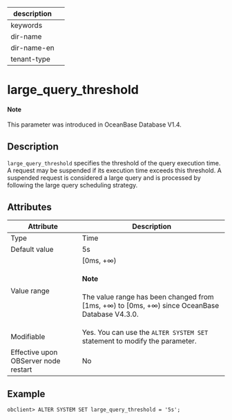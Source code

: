 | description ||
|---|---|
| keywords ||
| dir-name ||
| dir-name-en ||
| tenant-type ||

# large_query_threshold

<main id="notice" type='explain'>
  <h4>Note</h4>
  <p>This parameter was introduced in OceanBase Database V1.4. </p>
</main>

## Description

`large_query_threshold` specifies the threshold of the query execution time. A request may be suspended if its execution time exceeds this threshold. A suspended request is considered a large query and is processed by following the large query scheduling strategy.

## Attributes

| **Attribute** | **Description** |
|------------------|------------|
| Type | Time |
| Default value | 5s |
| Value range | [0ms, +∞) <main id="notice" type='explain'><h4>Note</h4><p>The value range has been changed from [1ms, +∞) to [0ms, +∞) since OceanBase Database V4.3.0. </p></main> |
| Modifiable | Yes. You can use the `ALTER SYSTEM SET` statement to modify the parameter.  |
| Effective upon OBServer node restart | No |

## Example

```shell
obclient> ALTER SYSTEM SET large_query_threshold = '5s';
```


